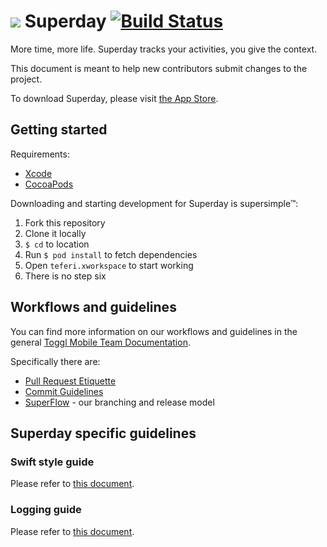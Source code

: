 # ![](https://github.com/toggl/superday/blob/develop/teferi/Assets.xcassets/icSuperday.imageset/icSuperday.png) Superday [![Build Status](https://www.bitrise.io/app/2a1f0a9fac60e13d.svg?token=dD_zNUdXB5VZwICpmJZHQA&branch=develop)](https://www.bitrise.io/app/2a1f0a9fac60e13d)
More time, more life.
Superday tracks your activities, you give the context.

This document is meant to help new contributors submit changes to the project.

To download Superday, please visit [the App Store](https://itunes.apple.com/app/superday-automatic-productivity/id1169609181).

## Getting started

Requirements:

- [Xcode](https://itunes.apple.com/us/app/xcode/id497799835)
- [CocoaPods](https://guides.cocoapods.org/using/getting-started.html#installation)

Downloading and starting development for Superday is supersimple™:

1. Fork this repository
2. Clone it locally
3. `$ cd` to location
4. Run `$ pod install` to fetch dependencies
5. Open `teferi.xworkspace` to start working
6. There is no step six

## Workflows and guidelines

You can find more information on our workflows and guidelines in the general [Toggl Mobile Team Documentation](https://github.com/toggl/mobile-docs "Toggl Mobile Team Documentation").

Specifically there are:
- [Pull Request Etiquette](https://github.com/toggl/mobile-docs/blob/develop/pull-request-etiquette.md "Pull Request Etiquette")
- [Commit Guidelines](https://github.com/toggl/mobile-docs/blob/develop/commit-guidelines.md "Commit Guidelines")
- [SuperFlow](https://github.com/toggl/mobile-docs/blob/develop/superflow.md "SuperFlow: Toggl Mobile's branching work flow") - our branching and release model

## Superday specific guidelines

### Swift style guide

Please refer to [this document](https://github.com/toggl/superday/blob/develop/docs/SwiftStyleGuide.md).

### Logging guide

Please refer to [this document](https://github.com/toggl/superday/blob/develop/docs/Logging.md).
